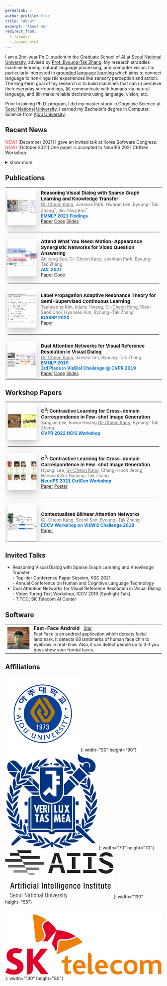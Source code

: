 ```yaml
---
permalink: /
author_profile: true
title: "About"
excerpt: "About me"
redirect_from: 
  - /about/
  - /about.html
---
```

I am a 2nd-year Ph.D. student in the Graduate School of AI at <a href="http://en.snu.ac.kr">Seoul National University</a>, advised by <a href="https://bi.snu.ac.kr/~btzhang/">Prof. Byoung-Tak Zhang</a>. My research straddles machine learning, natural language processing, and computer vision. I'm particularly interested in <a href="https://gicheonkang.com" style="pointer-events: none">grounded language learning</a> which aims to connect language to non-linguistic experiences like sensory perception and action. The long-term goal of my research is to build machines that can (i) perceive their everyday surroundings, (ii) communicate with humans via natural language, and (iii) make reliable decisions using language, vision, etc.    

Prior to joining Ph.D. program, I did my master study in Cognitive Science at <a href="http://en.snu.ac.kr">Seoul National University</a>. I earned my Bachelor's degree in Computer Science from <a href="http://www.ajou.ac.kr/en/">Ajou University</a>.


## Recent News
<span style="color:#ff7272;"><b>NEW!</b></span> [December 2021] I gave an invited talk at Korea Software Congress. <br>
<span style="color:#ff7272;"><b>NEW!</b></span> [October 2021] One paper is accepted to NeurIPS 2021 CtrlGen Workshop. 

<details>
  <summary>show more</summary>
  <span style="color:#ff7272;"><b>NEW!</b></span> [August 2021] One paper is accepted to Findings of EMNLP 2021. <br>
  <span style="color:#ff7272;"><b>NEW!</b></span> [May 2021] One paper is accepted to ACL 2021. <br>
  <span style="color:#ff7272;"><b>NEW!</b></span> [September 2020] I'm starting my Ph.D. in this fall. <br>
  <span style="color:#ff7272;"><b>NEW!</b></span> [June 2020] From July, I'll join <a href="https://aiis.snu.ac.kr">SNU AI Institute</a> (AIIS) as a researcher. <br>
  <span style="color:#ff7272;"><b>NEW!</b></span> [January 2020] Our paper has been accepted to ICASSP 2020!<br>
  <span style="color:#ff7272;"><b>NEW!</b></span> [December 2019] From January, I'll be a research intern at <a href="https://www.skt.ai">SK T-Brain</a>!<br>
  <span style="color:#ff7272;"><b>NEW!</b></span> [November 2019] I gave a spotlight talk at <a href="https://videoturingtest.github.io">Video Turing Test workshop</a>, ICCV 2019.<br>
  <span style="color:#ff7272;"><b>NEW!</b></span> [October 2019] I gave an invited talk at <a href="https://www.skt.ai">SK Telecom AI Center</a>.<br>
<span style="color:#ff7272"><b>NEW!</b></span> [August 2019] Excited to announce that <a href="https://arxiv.org/abs/1902.09368">our paper</a> has been accepted to <a href="https://www.emnlp-ijcnlp2019.org/">EMNLP 2019</a>.<br>
  <span style="color:#ff7272;"><b>NEW!</b></span> [June 2019] Our proposed method ranks <b>3rd place</b> in <a href="https://visualdialog.org/challenge/2019">Visual Dialog Challenge 2019</a>!!<br>
  <span style="color:#ff7272;"><b>NEW!</b></span> [August 2018] We have a paper accepted to ECCV 2018 Workshop on <a href="http://vizwiz.org/workshop/">VizWiz Grand Challenge</a>.
</details>

## Publications
<table align="center" style="border-collapse: collapse; border: none;">
    <!-- DialGraph -->
    <tr style="border: none;">
        <td align="center" style="border: none;"><div style="height: 120px; width: 200px; display:table-cell; vertical-align:middle; text-align:center;" class="box"><img src="../images/SGLN-20.png?raw=true" alt="Photo"/></div></td>
        <td align="left" style="border: none;"><span style="font-size: 15px;"><b>Reasoning Visual Dialog with Sparse Graph Learning and Knowledge Transfer</b></span><br>
          <span style="font-size:14px; color:#0000008f;"><u style="text-decoration-color: #0000008f;">Gi-Cheon Kang</u>, Junseok Park, Hwaran Lee, Byoung-Tak Zhang<sup>*</sup>, Jin-Hwa Kim<sup>*</sup></span><br>
          <span style="font-size:14px; color:#0275d8;"><b>EMNLP 2021 Findings</b></span><br>
          <span style="font-size:14px;"><a class="btn btn--inverse" href="https://arxiv.org/abs/2004.06698">Paper</a></span>
          <span style="font-size:14px;"><a class="btn btn--inverse" href="https://github.com/gicheonkang/sglkt-visdial">Code</a></span>
          <span style="font-size:14px;"><a class="btn btn--inverse" href="https://docs.google.com/viewer?url=https://raw.githubusercontent.com/gicheonkang/gicheonkang.github.io/master/files/SGLKT-21-slide.pdf">Slides</a></span>
          </td> 
    </tr>  
    <tr style="border: none;">
        <td style="border: none;" colspan="3"><hr style="border: solid 0.5px #EDEDED;"></td>
    </tr> 
    <!-- MASN -->
    <tr style="border: none;">
        <td align="center" style="border: none;"><div style="height: 120px; width: 200px; display:table-cell; vertical-align:middle; text-align:center;" class="box"><img src="../images/MASN-21.jpeg?raw=true" alt="Photo"/></div></td>
        <td align="left" style="border: none;"><span style="font-size: 15px;"><b>Attend What You Need: Motion-Appearance Synergistic Networks for Video Question Answering</b></span><br>
          <span style="font-size:14px; color:#0000008f;">Ahjeong Seo, <u style="text-decoration-color: #0000008f;">Gi-Cheon Kang</u>, Joonhan Park, Byoung-Tak Zhang</span><br>
          <span style="font-size:14px; color:#0275d8;"><b>ACL 2021</b></span><br>
          <span style="font-size:14px;"><a class="btn btn--inverse" href="https://aclanthology.org/2021.acl-long.481">Paper</a></span>
          <span style="font-size:14px;"><a class="btn btn--inverse" href="https://github.com/ahjeongseo/MASN-pytorch">Code</a></span>
          </td> 
    </tr>  
    <tr style="border: none;">
        <td style="border: none;" colspan="3"><hr style="border: solid 0.5px #EDEDED;"></td>
    </tr>
    <!-- LPART -->
    <tr style="border: none;">
        <td class="shadow" align="center" style="border: none;"><div style="height: 120px; width: 200px; display:table-cell; vertical-align:middle; text-align:center;" class="box"><img src="../images/LPART-20.png?raw=true" alt="Photo"/></div></td>
        <td align="left" style="border: none;"><span style="font-size: 15px;"><b>Label Propagation Adaptive Resonance Theory for Semi-Supervised Continuous Learning</b></span><br>
          <span style="font-size:14px; color:#0000008f;">Taehyeong Kim, Injune Hwang, <u style="text-decoration-color: #0000008f;">Gi-Cheon Kang</u>, Won-Seok Choi, Hyunseo Kim, Byoung-Tak Zhang</span><br>
          <span style="font-size:14px; color:#0275d8;"><b>ICASSP 2020</b></span><br>
          <span style="font-size:14px;"><a class="btn btn--inverse" href="https://ieeexplore.ieee.org/document/9054655">Paper</a></span>
          </td> 
    </tr>  
    <tr style="border: none;">
        <td style="border: none;" colspan="3"><hr style="border: solid 0.5px #EDEDED;"></td>
    </tr>  
    <!-- Dual Attention Networks -->
    <tr style="border: none;">
        <td align="center" style="border: none;"><div style="height: 120px; width: 200px; display:table-cell; vertical-align:middle; text-align:center;" class="box"><img src="../images/DAN-19.png?raw=true" style="display: block;" alt="Photo"/></div></td>
        <td align="left" style="border: none;"><span style="font-size: 15px;"><b>Dual Attention Networks for Visual Reference Resolution in Visual Dialog</b></span><br>
          <span style="font-size:14px; color:#0000008f;"><u style="text-decoration-color: #0000008f;">Gi-Cheon Kang</u>, Jaeseo Lim, Byoung-Tak Zhang</span><br>
          <span style="font-size:14px; color:#0275d8;"><b>EMNLP 2019</b></span><br>
          <span style="font-size:14px; color:#0275d8;"><b>3rd Place in VisDial Challenge @ CVPR 2019</b></span><br>
          <span style="font-size:14px;"><a class="btn btn--inverse" href="https://www.aclweb.org/anthology/D19-1209/">Paper</a></span>
          <span style="font-size:14px;"><a class="btn btn--inverse" href="https://github.com/gicheonkang/DAN-VisDial">Code</a></span>
          <span style="font-size:14px;"><a class="btn btn--inverse" href="https://docs.google.com/viewer?url=https://raw.githubusercontent.com/gicheonkang/gicheonkang.github.io/master/files/DAN-19-slide.pdf">Slides</a></span>
        </td>
    </tr>
</table>

## Workshop Papers
<table align="center" style="border-collapse: collapse; border: none;">
    <!-- shape bias -->
    <tr style="border: none;">
        <td align="center" style="border: none;"><div style="height: 120px; width: 200px; display:table-cell; vertical-align:middle; text-align:center;" class="box"><img src="../images/SFA-22.png?raw=true" alt="Photo"/></div></td>
      <td align="left" style="border: none;"><span style="font-size: 15px;"><b>C<sup>3</sup>: Contrastive Learning for Cross-domain Correspondence in Few-shot Image Generation</b></span><br>
          <span style="font-size:14px; color:#0000008f;">Sangjun Lee, Inwoo Hwang <u style="text-decoration-color: #0000008f;">Gi-Cheon Kang</u>, Byoung-Tak Zhang</span><br>
          <span style="font-size:14px; color:#0275d8;"><b>CVPR 2022 HCIS Workshop</b></span><br>
          </td>
    </tr>  
    <tr style="border: none;">
        <td style="border: none;" colspan="3"><hr style="border: solid 0.5px #EDEDED;"></td>
    </tr>
    <!-- C3 -->
    <tr style="border: none;">
        <td align="center" style="border: none;"><div style="height: 120px; width: 200px; display:table-cell; vertical-align:middle; text-align:center;" class="box"><img src="../images/C3-21.png?raw=true" alt="Photo"/></div></td>
      <td align="left" style="border: none;"><span style="font-size: 15px;"><b>C<sup>3</sup>: Contrastive Learning for Cross-domain Correspondence in Few-shot Image Generation</b></span><br>
          <span style="font-size:14px; color:#0000008f;">Hyukgi Lee, <u style="text-decoration-color: #0000008f;">Gi-Cheon Kang</u>, Chang-Hoon Jeong, Hanwool Sul, Byoung-Tak Zhang</span><br>
          <span style="font-size:14px; color:#0275d8;"><b>NeurIPS 2021 CtrlGen Workshop</b></span><br>
          <span style="font-size:14px;"><a class="btn btn--inverse" href="https://ctrlgenworkshop.github.io/camready/40/CameraReady/NIPS_Workshop_camera_ready.pdf">Paper</a></span>
          <span style="font-size:14px;"><a class="btn btn--inverse" href="https://docs.google.com/viewer?url=https://raw.githubusercontent.com/gicheonkang/gicheonkang.github.io/master/files/C3-21-poster.pdf">Poster</a></span>
          </td>
    </tr>  
    <tr style="border: none;">
        <td style="border: none;" colspan="3"><hr style="border: solid 0.5px #EDEDED;"></td>
    </tr>
    <!-- Contextualized Bilinear Attention Networks -->
    <tr style="border: none;">
        <td align="center" style="border: none;"><div style="height: 120px; width: 200px; display:table-cell; vertical-align:middle; text-align:center;" class="box"><img src="../images/CBAN-18.png?raw=true" alt="Photo"/></div></td>
        <td align="left" style="border: none;"><span style="font-size: 15px;"><b>Contextualized Bilinear Attention Networks</b></span><br>
          <span style="font-size:14px; color:#0000008f;"><u style="text-decoration-color: #0000008f;">Gi-Cheon Kang</u>, Seonil Son, Byoung-Tak Zhang</span><br>
          <span style="font-size:14px; color:#0275d8;"><b>ECCV Workshop on VizWiz Challenge 2018</b></span><br>
          <span style="font-size:14px;"><a class="btn btn--inverse" href="https://bi.snu.ac.kr/Publications/Conferences/International/ECCV2018_Workshop_VizWiz_GCKang.pdf">Paper</a></span>
          </td> 
    </tr>
</table>

## Invited Talks
- Reasoning Visual Dialog with Sparse Graph Learning and Knowledge Transfer <br>
<span style="font-size:14px;"> - Top-tier Conference Paper Session, KSC 2021 </span><br>
<span style="font-size:14px;"> - Annual Conference on Human and Cognitive Language Technology </span><br>
- Dual Attention Networks for Visual Reference Resolution in Visual Dialog <br>
<span style="font-size:14px;"> - Video Turing Test Workshop, ICCV 2019 (Spotlight Talk)</span><br>
<span style="font-size:14px;"> - T.TOC, SK Telecom AI Center</span><br>

## Software
<script async defer src="https://buttons.github.io/buttons.js"></script>
<table align="center" style="border-collapse: collapse; border: none;" >
    <tr style="border: none;">
        <td align="center" style="border: none;"><img src="../images/fast-face-android.png?raw=true" alt="Photo" width="270" /></td>
      <td align="left" style="border: none;"><b><span style="font-size: 16px;">Fast-Face Android &nbsp; </span></b><a class="github-button" href="https://github.com/gicheonkang/fast-face-android" data-icon="octicon-star" data-show-count="true" aria-label="Star gicheonkang/fast-face-android on GitHub">Star</a><br>
          <span style="font-size:14px;">Fast Face is an android application which detects facial landmark. It detects 68 landmarks of human face chin to eyebrow in real-time. Also, it can detect people up to 3 if you guys show your frontal faces.</span><br>
        </td>
    </tr>    
</table>

## Affiliations
![ajou](/images/ajou.png){: width="90" height="90"} &nbsp; ![snu](/images/snu.png){: width="70" height="70"} &nbsp;&nbsp;&nbsp; ![aiis](/images/aiis.png){: width="130" height="55"} <br>

&nbsp;&nbsp;&nbsp; ![skt](/images/skt.png){: width="130" height="80"} 


<style>
  @media screen and (max-width: 750px) {
  table thead {
    border: none;
    clip: rect(0 0 0 0);
    height: 1px;
    margin: -1px;
    overflow: hidden;
    padding: 0;
    position: absolute;
    width: 1px;
  }
  
  table tr {
    border-bottom: 3px solid #ddd;
    display: block;
  }
  
  table td {
    border-bottom: 1px solid #ddd;
    display: block;
    text-align: left;
  }
  
  table td::before {
    content: attr(data-label);
    float: left;
  }
}
  .box {  
    box-shadow: rgba(0, 0, 0, 0.2) 0px 12px 28px 0px, rgba(0, 0, 0, 0.1) 0px 2px 4px 0px, rgba(255, 255, 255, 0.05) 0px 0px 0px 1px inset;
  }
</style>

